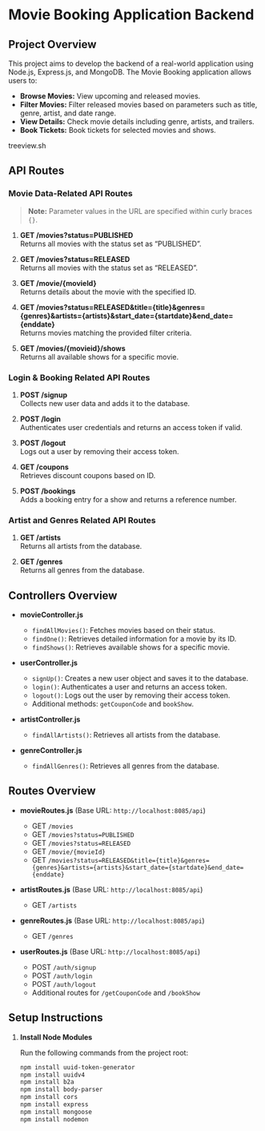 # Movie Booking Application Backend

## Project Overview

This project aims to develop the backend of a real-world application using Node.js, Express.js, and MongoDB. The Movie Booking application allows users to:

- **Browse Movies:** View upcoming and released movies.
- **Filter Movies:** Filter released movies based on parameters such as title, genre, artist, and date range.
- **View Details:** Check movie details including genre, artists, and trailers.
- **Book Tickets:** Book tickets for selected movies and shows.

<!-- TREEVIEW START -->
treeview.sh
<!-- TREEVIEW END -->
## API Routes

### Movie Data-Related API Routes
> **Note:** Parameter values in the URL are specified within curly braces `{}`.

1. **GET /movies?status=PUBLISHED**  
   Returns all movies with the status set as “PUBLISHED”.

2. **GET /movies?status=RELEASED**  
   Returns all movies with the status set as “RELEASED”.

3. **GET /movie/{movieId}**  
   Returns details about the movie with the specified ID.

4. **GET /movies?status=RELEASED&title={title}&genres={genres}&artists={artists}&start_date={startdate}&end_date={enddate}**  
   Returns movies matching the provided filter criteria.

5. **GET /movies/{movieid}/shows**  
   Returns all available shows for a specific movie.

### Login & Booking Related API Routes

1. **POST /signup**  
   Collects new user data and adds it to the database.

2. **POST /login**  
   Authenticates user credentials and returns an access token if valid.

3. **POST /logout**  
   Logs out a user by removing their access token.

4. **GET /coupons**  
   Retrieves discount coupons based on ID.

5. **POST /bookings**  
   Adds a booking entry for a show and returns a reference number.

### Artist and Genres Related API Routes

1. **GET /artists**  
   Returns all artists from the database.

2. **GET /genres**  
   Returns all genres from the database.

## Controllers Overview

- **movieController.js**
  - `findAllMovies()`: Fetches movies based on their status.
  - `findOne()`: Retrieves detailed information for a movie by its ID.
  - `findShows()`: Retrieves available shows for a specific movie.

- **userController.js**
  - `signUp()`: Creates a new user object and saves it to the database.
  - `login()`: Authenticates a user and returns an access token.
  - `logout()`: Logs out the user by removing their access token.
  - Additional methods: `getCouponCode` and `bookShow`.

- **artistController.js**
  - `findAllArtists()`: Retrieves all artists from the database.

- **genreController.js**
  - `findAllGenres()`: Retrieves all genres from the database.

## Routes Overview

- **movieRoutes.js** (Base URL: `http://localhost:8085/api`)
  - GET `/movies`
  - GET `/movies?status=PUBLISHED`
  - GET `/movies?status=RELEASED`
  - GET `/movie/{movieId}`
  - GET `/movies?status=RELEASED&title={title}&genres={genres}&artists={artists}&start_date={startdate}&end_date={enddate}`

- **artistRoutes.js** (Base URL: `http://localhost:8085/api`)
  - GET `/artists`

- **genreRoutes.js** (Base URL: `http://localhost:8085/api`)
  - GET `/genres`

- **userRoutes.js** (Base URL: `http://localhost:8085/api`)
  - POST `/auth/signup`
  - POST `/auth/login`
  - POST `/auth/logout`
  - Additional routes for `/getCouponCode` and `/bookShow`

## Setup Instructions

1. **Install Node Modules**

   Run the following commands from the project root:
   ```bash
   npm install uuid-token-generator
   npm install uuidv4
   npm install b2a
   npm install body-parser
   npm install cors
   npm install express
   npm install mongoose
   npm install nodemon